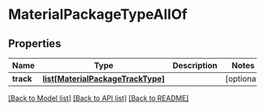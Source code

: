 # MaterialPackageTypeAllOf

## Properties
Name | Type | Description | Notes
------------ | ------------- | ------------- | -------------
**track** | [**list[MaterialPackageTrackType]**](MaterialPackageTrackType.md) |  | [optional] 

[[Back to Model list]](../README.md#documentation-for-models) [[Back to API list]](../README.md#documentation-for-api-endpoints) [[Back to README]](../README.md)


